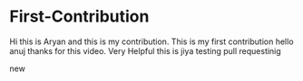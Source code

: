# First-Contribution
Hi this is Aryan and this is my contribution.
This is my first contribution
hello anuj thanks for this video. Very Helpful
this is jiya testing pull requestinig


new
